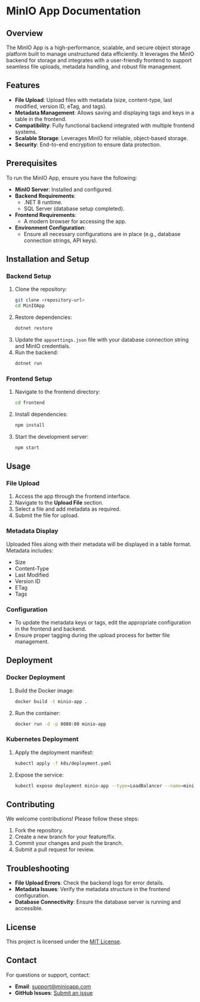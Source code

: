 # MinIO App Documentation

## Overview
The MinIO App is a high-performance, scalable, and secure object storage platform built to manage unstructured data efficiently. It leverages the MinIO backend for storage and integrates with a user-friendly frontend to support seamless file uploads, metadata handling, and robust file management.

## Features
- **File Upload**: Upload files with metadata (size, content-type, last modified, version ID, eTag, and tags).
- **Metadata Management**: Allows saving and displaying tags and keys in a table in the frontend.
- **Compatibility**: Fully functional backend integrated with multiple frontend systems.
- **Scalable Storage**: Leverages MinIO for reliable, object-based storage.
- **Security**: End-to-end encryption to ensure data protection.

## Prerequisites
To run the MinIO App, ensure you have the following:

- **MinIO Server**: Installed and configured.
- **Backend Requirements**:
  - .NET 8 runtime.
  - SQL Server (database setup completed).
- **Frontend Requirements**:
  - A modern browser for accessing the app.
- **Environment Configuration**:
  - Ensure all necessary configurations are in place (e.g., database connection strings, API keys).

## Installation and Setup

### Backend Setup
1. Clone the repository:
   ```bash
   git clone <repository-url>
   cd MinIOApp
   ```
2. Restore dependencies:
   ```bash
   dotnet restore
   ```
3. Update the `appsettings.json` file with your database connection string and MinIO credentials.
4. Run the backend:
   ```bash
   dotnet run
   ```

### Frontend Setup
1. Navigate to the frontend directory:
   ```bash
   cd frontend
   ```
2. Install dependencies:
   ```bash
   npm install
   ```
3. Start the development server:
   ```bash
   npm start
   ```

## Usage

### File Upload
1. Access the app through the frontend interface.
2. Navigate to the **Upload File** section.
3. Select a file and add metadata as required.
4. Submit the file for upload.

### Metadata Display
Uploaded files along with their metadata will be displayed in a table format. Metadata includes:
- Size
- Content-Type
- Last Modified
- Version ID
- ETag
- Tags

### Configuration
- To update the metadata keys or tags, edit the appropriate configuration in the frontend and backend.
- Ensure proper tagging during the upload process for better file management.

## Deployment

### Docker Deployment
1. Build the Docker image:
   ```bash
   docker build -t minio-app .
   ```
2. Run the container:
   ```bash
   docker run -d -p 8080:80 minio-app
   ```

### Kubernetes Deployment
1. Apply the deployment manifest:
   ```bash
   kubectl apply -f k8s/deployment.yaml
   ```
2. Expose the service:
   ```bash
   kubectl expose deployment minio-app --type=LoadBalancer --name=minio-service
   ```

## Contributing
We welcome contributions! Please follow these steps:
1. Fork the repository.
2. Create a new branch for your feature/fix.
3. Commit your changes and push the branch.
4. Submit a pull request for review.

## Troubleshooting
- **File Upload Errors**: Check the backend logs for error details.
- **Metadata Issues**: Verify the metadata structure in the frontend configuration.
- **Database Connectivity**: Ensure the database server is running and accessible.

## License
This project is licensed under the [MIT License](LICENSE).

## Contact
For questions or support, contact:
- **Email**: support@minioapp.com
- **GitHub Issues**: [Submit an issue](https://github.com/<repository-url>/issues)


